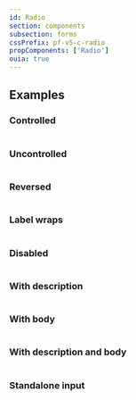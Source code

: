 ```yaml
---
id: Radio
section: components
subsection: forms
cssPrefix: pf-v5-c-radio
propComponents: ['Radio']
ouia: true
---
```


## Examples

### Controlled

```ts file="./RadioControlled.tsx"
```

### Uncontrolled

```ts file="./RadioUncontrolled.tsx"
```

### Reversed

```ts file="./RadioReversed.tsx"
```

### Label wraps

```ts file="./RadioLabelWraps.tsx"
```

### Disabled

```ts file="./RadioDisabled.tsx"
```

### With description

```ts file="./RadioWithDescription.tsx"
```

### With body

```ts file="./RadioWithBody.tsx"
```

### With description and body

```ts file="./RadioWithDescriptionAndBody.tsx"
```

### Standalone input

```ts file="./RadioStandaloneInput.tsx"
```
